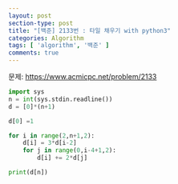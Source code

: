 ```yaml
---
layout: post
section-type: post
title: "[백준] 2133번 : 타일 채우기 with python3"
categories: Algorithm
tags: [ 'algorithm', '백준' ]
comments: true
---
```


문제: https://www.acmicpc.net/problem/2133
``` python
import sys
n = int(sys.stdin.readline())
d = [0]*(n+1)

d[0] =1

for i in range(2,n+1,2):
    d[i] = 3*d[i-2]
    for j in range(0,i-4+1,2):
        d[i] += 2*d[j]

print(d[n])

```
